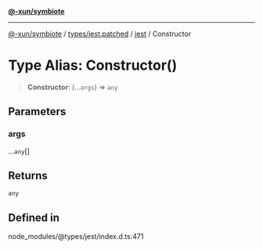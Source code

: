 [**@-xun/symbiote**](../../../../../README.md)

***

[@-xun/symbiote](../../../../../README.md) / [types/jest.patched](../../../README.md) / [jest](../README.md) / Constructor

# Type Alias: Constructor()

> **Constructor**: (...`args`) => `any`

## Parameters

### args

...`any`[]

## Returns

`any`

## Defined in

node\_modules/@types/jest/index.d.ts:471
